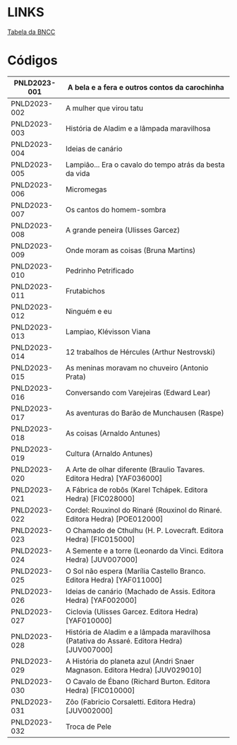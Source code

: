 # LINKS

[Tabela da BNCC](https://docs.google.com/spreadsheets/d/1PCZ1Kh37ID7WNBp6eMGTjPkSmSNbrhrgbs93upfRuzs/edit?usp=sharing)

# Códigos

| PNLD2023-001 | A bela e a fera e outros contos da carochinha                                              |
|--------------|--------------------------------------------------------------------------------------------|
| PNLD2023-002 | A mulher que virou tatu                                                                    |
| PNLD2023-003 | História de Aladim e a lâmpada maravilhosa                                                 |
| PNLD2023-004 | Ideias de canário                                                                          |
| PNLD2023-005 | Lampião... Era o cavalo do tempo atrás da besta da vida                                    |
| PNLD2023-006 | Micromegas                                                                                 |
| PNLD2023-007 | Os cantos do homem-sombra                                                                  |
| PNLD2023-008 | A grande peneira (Ulisses Garcez)                                                          |
| PNLD2023-009 | Onde moram as coisas (Bruna Martins)                                                       |
| PNLD2023-010 | Pedrinho Petrificado                                                                       |
| PNLD2023-011 | Frutabichos                                                                                |
| PNLD2023-012 | Ninguém e eu                                                                               |
| PNLD2023-013 | Lampiao, Klévisson Viana                                                                   |
| PNLD2023-014 | 12 trabalhos de Hércules (Arthur Nestrovski)                                               |
| PNLD2023-015 | As meninas moravam no chuveiro (Antonio Prata)                                             |
| PNLD2023-016 | Conversando com Varejeiras (Edward Lear)                                                   |
| PNLD2023-017 | As aventuras do Barão de Munchausen (Raspe)                                                |
| PNLD2023-018 | As coisas (Arnaldo Antunes)                                                                |
| PNLD2023-019 | Cultura (Arnaldo Antunes)                                                                  |
| PNLD2023-020 | A Arte de olhar diferente (Braulio Tavares. Editora Hedra) [YAF036000]                     |
| PNLD2023-021 | A Fábrica de robôs (Karel Tchápek. Editora Hedra) [FIC028000]                              |
| PNLD2023-022 | Cordel: Rouxinol do Rinaré (Rouxinol do Rinaré. Editora Hedra) [POE012000]                 |
| PNLD2023-023 | O Chamado de Cthulhu (H. P. Lovecraft. Editora Hedra) [FIC015000]                          |
| PNLD2023-024 | A Semente e a torre (Leonardo da Vinci. Editora Hedra) [JUV007000]                         |
| PNLD2023-025 | O Sol não espera (Marília Castello Branco. Editora Hedra) [YAF011000]                      |
| PNLD2023-026 | Ideias de canário (Machado de Assis. Editora Hedra) [YAF002000]                            |
| PNLD2023-027 | Ciclovia (Ulisses Garcez. Editora Hedra) [YAF010000]                                       |
| PNLD2023-028 | História de Aladim e a lâmpada maravilhosa (Patativa do Assaré. Editora Hedra) [JUV007000] |
| PNLD2023-029 | A História do planeta azul (Andri Snaer Magnason. Editora Hedra) [JUV029010]               |
| PNLD2023-030 | O Cavalo de Ébano (Richard Burton. Editora Hedra) [FIC010000]                              |
| PNLD2023-031 | Zôo (Fabricio Corsaletti. Editora Hedra) [JUV002000]                                       |
| PNLD2023-032 | Troca de Pele                                                                              |
